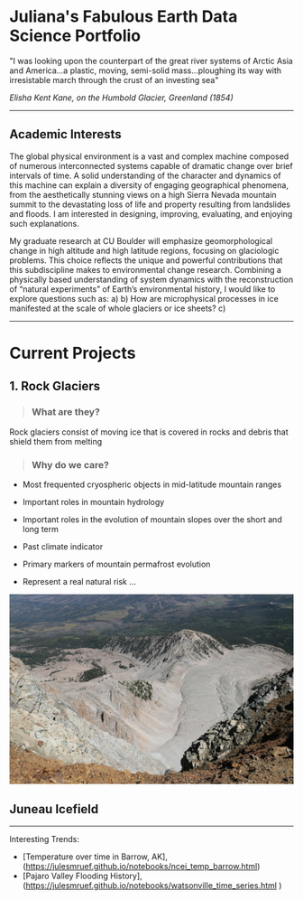 # Juliana's Fabulous Earth Data Science Portfolio



"I was looking upon the counterpart of the great river systems of Arctic Asia and America...a plastic, moving, semi-solid mass...ploughing its way with irresistable march through the crust of an investing sea" 

*Elisha Kent Kane, on the Humbold Glacier, Greenland (1854)*


***

## Academic Interests

The global physical environment is a vast and complex machine composed of numerous interconnected systems capable of dramatic change over brief intervals of time. A solid understanding of the character and dynamics of this machine can explain a diversity of engaging geographical phenomena, from the aesthetically stunning views on a high Sierra Nevada mountain summit to the devastating loss of life and property resulting from landslides and floods. I am interested in designing, improving, evaluating, and enjoying such explanations.

My graduate research at CU Boulder will emphasize geomorphological change in high altitude and high latitude regions, focusing on glaciologic problems. This choice reflects the unique and powerful contributions that this subdiscipline makes to environmental change research. Combining a physically based understanding of system dynamics with the reconstruction of “natural experiments” of Earth’s environmental history, I would like to explore questions such as: 
a) 
b) How are microphysical processes in ice manifested at the scale of whole glaciers or ice sheets? 
c)

***
# Current Projects

## 1. Rock Glaciers
> ### What are they? 
Rock glaciers consist of moving ice that is covered in rocks and debris that shield them from melting

> ### Why do we care?

- Most	frequented cryospheric objects in	mid-latitude	mountain	ranges		

- Important	roles	in	mountain hydrology

- Important	roles	in	the	evolution	of	mountain slopes	over	the	short	and	long term

- Past climate indicator

- Primary	markers	of	mountain	permafrost	evolution

- Represent	a	real	natural risk …

![Mt. Sopris, CO](img/Mt_Sopris.jpeg)

## Juneau Icefield 

***

Interesting Trends:  

* [Temperature over time in Barrow, AK],(https://julesmruef.github.io/notebooks/ncei_temp_barrow.html)
* [Pajaro Valley Flooding History], (https://julesmruef.github.io/notebooks/watsonville_time_series.html )


